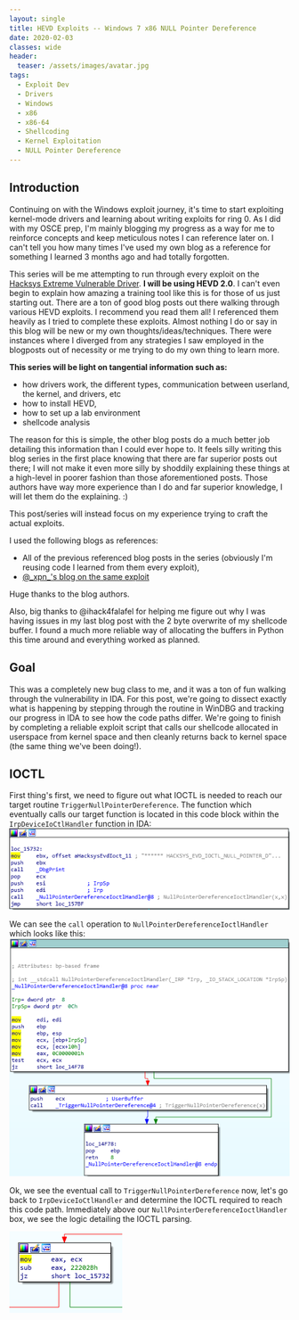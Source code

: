 ```yaml
---
layout: single
title: HEVD Exploits -- Windows 7 x86 NULL Pointer Dereference
date: 2020-02-03
classes: wide
header:
  teaser: /assets/images/avatar.jpg
tags:
  - Exploit Dev
  - Drivers
  - Windows
  - x86
  - x86-64
  - Shellcoding
  - Kernel Exploitation
  - NULL Pointer Dereference
---
```


## Introduction
Continuing on with the Windows exploit journey, it's time to start exploiting kernel-mode drivers and learning about writing exploits for ring 0. As I did with my OSCE prep, I'm mainly blogging my progress as a way for me to reinforce concepts and keep meticulous notes I can reference later on. I can't tell you how many times I've used my own blog as a reference for something I learned 3 months ago and had totally forgotten. 

This series will be me attempting to run through every exploit on the [Hacksys Extreme Vulnerable Driver](https://github.com/hacksysteam/HackSysExtremeVulnerableDriver). **I will be using HEVD 2.0**. I can't even begin to explain how amazing a training tool like this is for those of us just starting out. There are a ton of good blog posts out there walking through various HEVD exploits. I recommend you read them all! I referenced them heavily as I tried to complete these exploits. Almost nothing I do or say in this blog will be new or my own thoughts/ideas/techniques. There were instances where I diverged from any strategies I saw employed in the blogposts out of necessity or me trying to do my own thing to learn more.

**This series will be light on tangential information such as:**
+ how drivers work, the different types, communication between userland, the kernel, and drivers, etc
+ how to install HEVD,
+ how to set up a lab environment
+ shellcode analysis

The reason for this is simple, the other blog posts do a much better job detailing this information than I could ever hope to. It feels silly writing this blog series in the first place knowing that there are far superior posts out there; I will not make it even more silly by shoddily explaining these things at a high-level in poorer fashion than those aforementioned posts. Those authors have way more experience than I do and far superior knowledge, I will let them do the explaining. :)

This post/series will instead focus on my experience trying to craft the actual exploits. 

I used the following blogs as references:
+ All of the previous referenced blog posts in the series (obviously I'm reusing code I learned from them every exploit),
+ [\@\_xpn\_'s blog on the same exploit](https://blog.xpnsec.com/hevd-null-pointer/)

Huge thanks to the blog authors.

Also, big thanks to @ihack4falafel for helping me figure out why I was having issues in my last blog post with the 2 byte overwrite of my shellcode buffer. I found a much more reliable way of allocating the buffers in Python this time around and everything worked as planned. 

## Goal
This was a completely new bug class to me, and it was a ton of fun walking through the vulnerability in IDA. For this post, we're going to dissect exactly what is happening by stepping through the routine in WinDBG and tracking our progress in IDA to see how the code paths differ. We're going to finish by completing a reliable exploit script that calls our shellcode allocated in userspace from kernel space and then cleanly returns back to kernel space (the same thing we've been doing!).

## IOCTL
First thing's first, we need to figure out what IOCTL is needed to reach our target routine `TriggerNullPointerDereference`. The function which eventually calls our target function is located in this code block within the `IrpDeviceIoCtlHandler` function in IDA:
![](/assets/images/AWE/idaIOCTL.PNG)

We can see the `call` operation to `NullPointerDereferenceIoctlHandler` which looks like this:
![](/assets/images/AWE/idaIOCTL2.PNG)

Ok, we see the eventual call to `TriggerNullPointerDereference` now, let's go back to `IrpDeviceIoCtlHandler` and determine the IOCTL required to reach this code path. Immediately above our `NullPointerDereferenceIoctlHandler` box, we see the logic detailing the IOCTL parsing.

![](/assets/images/AWE/ioctlparse.PNG)

